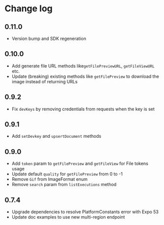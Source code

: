 # Change log

## 0.11.0

* Version bump and SDK regeneration

## 0.10.0

* Add generate file URL methods like`getFilePreviewURL`, `getFileViewURL` etc.
* Update (breaking) existing methods like `getFilePreview` to download the image instead of returning URLs

## 0.9.2

* Fix `devKeys` by removing credentials from requests when the key is set

## 0.9.1

* Add `setDevkey` and `upsertDocument` methods

## 0.9.0

* Add `token` param to `getFilePreview` and `getFileView` for File tokens usage
* Update default `quality` for `getFilePreview` from 0 to -1
* Remove `Gif` from ImageFormat enum
* Remove `search` param from `listExecutions` method

## 0.7.4

* Upgrade dependencies to resolve PlatformConstants error with Expo 53
* Update doc examples to use new multi-region endpoint